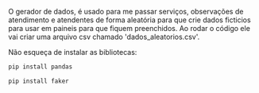 O  gerador de dados, é usado para me passar serviços, observações de atendimento e atendentes de forma aleatória para que crie dados ficticios para usar em paineis para que fiquem preenchidos.
Ao rodar o código ele vai criar uma arquivo csv chamado 'dados_aleatorios.csv'.

Não esqueça de instalar as bibliotecas:

```ruby
pip install pandas

pip install faker
```
